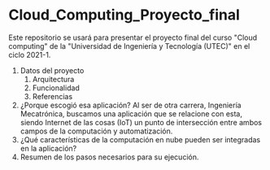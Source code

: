 # Cloud_Computing_Proyecto_final
Este repositorio se usará para presentar el proyecto final del curso "Cloud computing" de la "Universidad de Ingeniería y Tecnología (UTEC)" en el ciclo 2021-1.
1. Datos del proyecto
    1. Arquitectura
    2. Funcionalidad
    3. Referencias
3. ¿Porque  escogió  esa  aplicación? 
Al ser de otra carrera, Ingeniería Mecatrónica, buscamos una aplicación que se relacione con esta, siendo Internet de las cosas (IoT) un punto de intersección entre ambos campos de la computación y automatización.
5. ¿Qué  características  de  la  computación  en  nube pueden ser integradas en la aplicación? 
6. Resumen de los pasos necesarios para su ejecución. 
